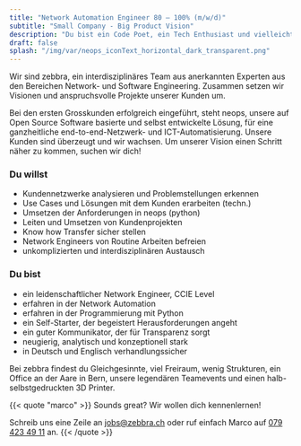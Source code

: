 ```yaml
---
title: "Network Automation Engineer 80 – 100% (m/w/d)"
subtitle: "Small Company - Big Product Vision"
description: "Du bist ein Code Poet, ein Tech Enthusiast und vielleicht sogar Entrepreneur mit einer make-things-happen Haltung?"
draft: false
splash: "/img/var/neops_iconText_horizontal_dark_transparent.png"
---
```


Wir sind zebbra, ein interdisziplinäres Team aus anerkannten Experten aus den Bereichen Network- und Software Engineering. Zusammen setzen wir Visionen und anspruchsvolle Projekte unserer Kunden um.

<!--more-->

Bei den ersten Grosskunden erfolgreich eingeführt, steht neops, unsere auf Open Source Software basierte und selbst entwickelte Lösung, für eine ganzheitliche end-to-end-Netzwerk- und ICT-Automatisierung. Unsere Kunden sind überzeugt und wir wachsen. 
Um unserer Vision einen Schritt näher zu kommen, suchen wir dich!

### Du willst

*	Kundennetzwerke analysieren und Problemstellungen erkennen
*	Use Cases und Lösungen mit dem Kunden erarbeiten (techn.)
*	Umsetzen der Anforderungen in neops (python)
*	Leiten und Umsetzen von Kundenprojekten 
*	Know how Transfer sicher stellen
*	Network Engineers von Routine Arbeiten befreien 
* unkomplizierten und interdisziplinären Austausch


### Du bist

* ein leidenschaftlicher Network Engineer, CCIE Level
*	erfahren in der Network Automation
*	erfahren in der Programmierung mit Python
*	ein Self-Starter, der begeistert Herausforderungen angeht
*	ein guter Kommunikator, der für Transparenz sorgt
*	neugierig, analytisch und konzeptionell stark
*	in Deutsch und Englisch verhandlungssicher


Bei zebbra findest du Gleichgesinnte, viel Freiraum, wenig Strukturen, ein Office an der Aare in Bern, unsere legendären Teamevents und einen halb-selbstgedruckten 3D Printer.

{{< quote "marco" >}}
  Sounds great? Wir wollen dich kennenlernen!

  Schreib uns eine Zeile an <a href="mailto:jobs@zebbra.ch">jobs@zebbra.ch</a> oder ruf einfach Marco auf [079 423 49 11](tel:+41794234911) an.
{{< /quote >}}
